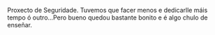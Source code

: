 Proxecto de Seguridade. Tuvemos que facer menos e dedicarlle máis tempo ó outro...Pero bueno quedou bastante bonito e é algo chulo de enseñar.
